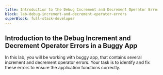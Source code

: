 ```yaml
---
title: Introduction to the Debug Increment and Decrement Operator Errors in a Buggy App
block: lab-debug-increment-and-decrement-operator-errors
superBlock: full-stack-developer
---
```


## Introduction to the Debug Increment and Decrement Operator Errors in a Buggy App

In this lab, you will be working with buggy app, that contains several increment and decrement operator errors. Your task is to identify and fix these errors to ensure the application functions correctly.
